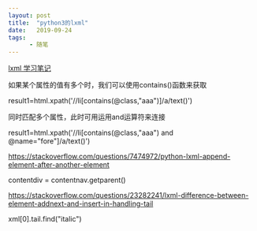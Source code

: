 ```yaml
---
layout: post
title:  "python3的lxml"
date:   2019-09-24
tags:
      - 随笔
---
```



[lxml 学习笔记](https://www.jb51.net/article/142670.htm)

如果某个属性的值有多个时，我们可以使用contains()函数来获取

result1=html.xpath(\'//li\[contains(\@class,\"aaa\")\]/a/text()\')

同时匹配多个属性，此时可用运用and运算符来连接

result1=html.xpath(\'//li\[contains(\@class,\"aaa\") and
\@name=\"fore\"\]/a/text()\')



<https://stackoverflow.com/questions/7474972/python-lxml-append-element-after-another-element>

contentdiv = contentnav.getparent()



<https://stackoverflow.com/questions/23282241/lxml-difference-between-element-addnext-and-insert-in-handling-tail>

xml\[0\].tail.find(\"italic\")

